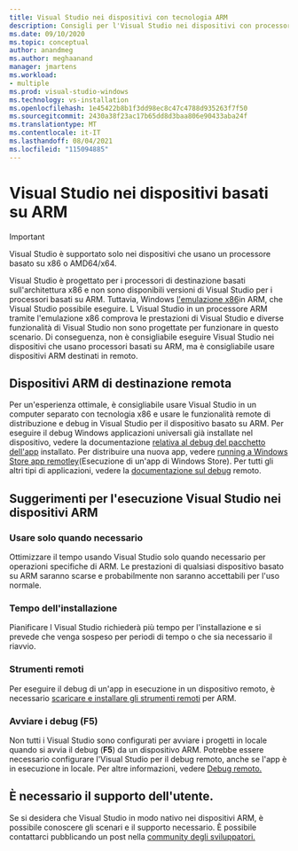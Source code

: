 ```yaml
---
title: Visual Studio nei dispositivi con tecnologia ARM
description: Consigli per l'Visual Studio nei dispositivi con processori basati su ARM.
ms.date: 09/10/2020
ms.topic: conceptual
author: anandmeg
ms.author: meghaanand
manager: jmartens
ms.workload:
- multiple
ms.prod: visual-studio-windows
ms.technology: vs-installation
ms.openlocfilehash: 1e45422b8b1f3dd98ec8c47c4788d935263f7f50
ms.sourcegitcommit: 2430a38f23ac17b65dd8d3baa806e90433aba24f
ms.translationtype: MT
ms.contentlocale: it-IT
ms.lasthandoff: 08/04/2021
ms.locfileid: "115094885"
---
```

# <a name="visual-studio-on-arm-powered-devices"></a>Visual Studio nei dispositivi basati su ARM

> [!IMPORTANT]
> Visual Studio è supportato solo nei dispositivi che usano un processore basato su x86 o AMD64/x64.

Visual Studio è progettato per i processori di destinazione basati sull'architettura x86 e non sono disponibili versioni di Visual Studio per i processori basati su ARM. Tuttavia, Windows [l'emulazione x86](https://www.docs.microsoft.com/windows/uwp/porting/apps-on-arm-x86-emulation)in ARM, che Visual Studio possibile eseguire. L Visual Studio in un processore ARM tramite l'emulazione x86 comprova le prestazioni di Visual Studio e diverse funzionalità di Visual Studio non sono progettate per funzionare in questo scenario. Di conseguenza, non è consigliabile eseguire Visual Studio nei dispositivi che usano processori basati su ARM, ma è consigliabile usare dispositivi ARM destinati in remoto.

## <a name="remote-targeting-arm-devices"></a>Dispositivi ARM di destinazione remota
Per un'esperienza ottimale, è consigliabile usare Visual Studio in un computer separato con tecnologia x86 e usare le funzionalità remote di distribuzione e debug in Visual Studio per il dispositivo basato su ARM. Per eseguire il debug Windows applicazioni universali già installate nel dispositivo, vedere la documentazione [relativa al debug del pacchetto dell'app](../debugger/debug-installed-app-package.md) installato. Per distribuire una nuova app, vedere [running a Windows Store app remotley](../debugger/run-windows-store-apps-on-a-remote-machine.md)(Esecuzione di un'app di Windows Store). Per tutti gli altri tipi di applicazioni, vedere la [documentazione sul debug](../debugger/remote-debugging.md) remoto.

## <a name="tips-for-running-visual-studio-on-arm-devices"></a>Suggerimenti per l'esecuzione Visual Studio nei dispositivi ARM

### <a name="use-only-when-needed"></a>Usare solo quando necessario
Ottimizzare il tempo usando Visual Studio solo quando necessario per operazioni specifiche di ARM. Le prestazioni di qualsiasi dispositivo basato su ARM saranno scarse e probabilmente non saranno accettabili per l'uso normale.

### <a name="install-time"></a>Tempo dell'installazione
Pianificare l Visual Studio richiederà più tempo per l'installazione e si prevede che venga sospeso per periodi di tempo o che sia necessario il riavvio.
 
### <a name="remote-tools"></a>Strumenti remoti
Per eseguire il debug di un'app in esecuzione in un dispositivo remoto, è necessario [scaricare e installare gli strumenti remoti](../debugger/remote-debugging.md#download-and-install-the-remote-tools) per ARM.

### <a name="start-debugging-f5"></a>Avviare i debug (F5)
Non tutti i Visual Studio sono configurati per avviare i progetti in locale quando si avvia il debug (**F5**) da un dispositivo ARM. Potrebbe essere necessario configurare l'Visual Studio per il debug remoto, anche se l'app è in esecuzione in locale. Per altre informazioni, vedere [Debug remoto.](../debugger/remote-debugging.md)

## <a name="we-need-your-help"></a>È necessario il supporto dell'utente.
Se si desidera che Visual Studio in modo nativo nei dispositivi ARM, è possibile conoscere gli scenari e il supporto necessario. È possibile contattarci pubblicando un post nella [community degli sviluppatori.](https://developercommunity.visualstudio.com/idea/1161018/native-arm-support-for-visual-studio.html)
